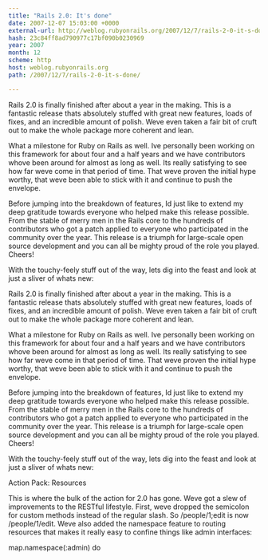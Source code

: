 ```yaml
---
title: "Rails 2.0: It's done"
date: 2007-12-07 15:03:00 +0000
external-url: http://weblog.rubyonrails.org/2007/12/7/rails-2-0-it-s-done/
hash: 23c84ff8ad790977c17bf090b0230969
year: 2007
month: 12
scheme: http
host: weblog.rubyonrails.org
path: /2007/12/7/rails-2-0-it-s-done/

---
```


Rails 2.0 is finally finished after about a year in the making. This is a fantastic release thats absolutely stuffed with great new features, loads of fixes, and an incredible amount of polish. Weve even taken a fair bit of cruft out to make the whole package more coherent and lean.



What a milestone for Ruby on Rails as well. Ive personally been working on this framework for about four and a half years and we have contributors whove been around for almost as long as well. Its really satisfying to see how far weve come in that period of time. That weve proven the initial hype worthy, that weve been able to stick with it and continue to push the envelope.



Before jumping into the breakdown of features, Id just like to extend my deep gratitude towards everyone who helped make this release possible. From the stable of merry men in the Rails core to the hundreds of contributors who got a patch applied to everyone who participated in the community over the year. This release is a triumph for large-scale open source development and you can all be mighty proud of the role you played. Cheers!



With the touchy-feely stuff out of the way, lets dig into the feast and look at just a sliver of whats new:

Rails 2.0 is finally finished after about a year in the making. This is a fantastic release thats absolutely stuffed with great new features, loads of fixes, and an incredible amount of polish. Weve even taken a fair bit of cruft out to make the whole package more coherent and lean.



What a milestone for Ruby on Rails as well. Ive personally been working on this framework for about four and a half years and we have contributors whove been around for almost as long as well. Its really satisfying to see how far weve come in that period of time. That weve proven the initial hype worthy, that weve been able to stick with it and continue to push the envelope.



Before jumping into the breakdown of features, Id just like to extend my deep gratitude towards everyone who helped make this release possible. From the stable of merry men in the Rails core to the hundreds of contributors who got a patch applied to everyone who participated in the community over the year. This release is a triumph for large-scale open source development and you can all be mighty proud of the role you played. Cheers!



With the touchy-feely stuff out of the way, lets dig into the feast and look at just a sliver of whats new:



Action Pack: Resources



This is where the bulk of the action for 2.0 has gone. Weve got a slew of improvements to the RESTful lifestyle. First, weve dropped the semicolon for custom methods instead of the regular slash. So /people/1;edit is now /people/1/edit. Weve also added the namespace feature to routing resources that makes it really easy to confine things like admin interfaces:



map.namespace(:admin) do
